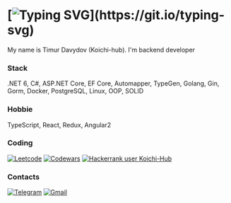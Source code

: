 # [![Typing SVG](https://readme-typing-svg.demolab.com/?color=%ffffff&lines=Hello+there!)](https://git.io/typing-svg)

My name is Timur Davydov (Koichi-hub). I'm backend developer

### Stack

.NET 6, C#, ASP.NET Core, EF Core, Automapper, TypeGen, Golang, Gin, Gorm, Docker, PostgreSQL, Linux, OOP, SOLID

### Hobbie

TypeScript, React, Redux, Angular2

### Coding

[![Leetcode](https://img.shields.io/badge/LeetCode-FFA116.svg?style=for-the-badge&logo=LeetCode&logoColor=white)](https://leetcode.com/Koichi-Hub/)
[![Codewars](https://img.shields.io/badge/Codewars-B1361E.svg?style=for-the-badge&logo=Codewars&logoColor=white)](https://www.codewars.com/users/KoichiHub)
[![Hackerrank user Koichi-Hub](https://img.shields.io/badge/HackerRank-00EA64.svg?style=for-the-badge&logo=HackerRank&logoColor=white)](https://www.hackerrank.com/profile/gogotimur2020)

### Contacts

[![Telegram](https://img.shields.io/badge/Telegram-26A5E4.svg?style=for-the-badge&logo=Telegram&logoColor=white)](https://t.me/Koichi_hub)
[![Gmail](https://img.shields.io/badge/Gmail-EA4335.svg?style=for-the-badge&logo=Gmail&logoColor=white)](mailto:gogotimur2020@gmail.com)

<!-- [![my_page](https://img.shields.io/badge/-my_page-2c3e50?style=for-the-badge&logo=react&logoColor=ecf0f1)](https://koichi-hub.github.io/Business_card) -->

<!--### GitHub Activity 2077

![](https://github-profile-summary-cards.vercel.app/api/cards/profile-details?username=Koichi-hub&theme=2077)
![](https://github-profile-summary-cards.vercel.app/api/cards/repos-per-language?username=Koichi-hub&theme=2077)
![](https://github-profile-summary-cards.vercel.app/api/cards/most-commit-language?username=Koichi-hub&theme=2077)
![](https://github-profile-summary-cards.vercel.app/api/cards/stats?username=Koichi-hub&theme=2077)
![](https://github-profile-summary-cards.vercel.app/api/cards/productive-time?username=Koichi-hub&theme=2077)-->
